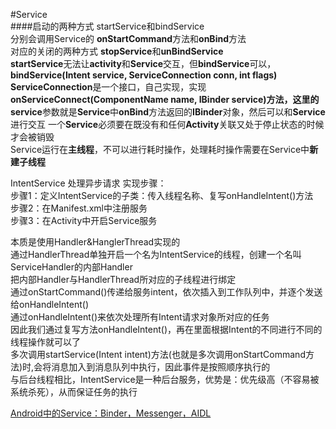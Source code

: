 #Service  
####启动的两种方式 startService和bindService   
分别会调用Service的 **onStartCommand**方法和**onBind**方法   
对应的关闭的两种方式 **stopService**和**unBindService**      
**startService**无法让**activity**和**Service**交互，但**bindService**可以，
**bindService(Intent service, ServiceConnection conn, int flags)**
**ServiceConnection**是一个接口，自己实现，实现**onServiceConnect(ComponentName name, IBinder service)**方法，这里的**service**参数就是**Service**中**onBind**方法返回的**IBinder**对象，然后可以和**Service**进行交互
一个**Service**必须要在既没有和任何**Activity**关联又处于停止状态的时候才会被销毁    
Service运行在**主线程**，不可以进行耗时操作，处理耗时操作需要在Service中**新建子线程**

IntentService 处理异步请求
实现步骤：  
步骤1：定义IntentService的子类：传入线程名称、复写onHandleIntent()方法  
步骤2：在Manifest.xml中注册服务   
步骤3：在Activity中开启Service服务   

本质是使用Handler&HanglerThread实现的  
通过HandlerThread单独开启一个名为IntentService的线程，创建一个名叫ServiceHandler的内部Handler   
把内部Handler与HandlerThread所对应的子线程进行绑定  
通过onStartCommand()传递给服务intent，依次插入到工作队列中，并逐个发送给onHandleIntent()  
通过onHandleIntent()来依次处理所有Intent请求对象所对应的任务     
因此我们通过复写方法onHandleIntent()，再在里面根据Intent的不同进行不同的线程操作就可以了    
多次调用startService(Intent intent)方法(也就是多次调用onStartCommand方法)时,会将消息加入到消息队列中执行，因此事件是按照顺序执行的    
与后台线程相比，IntentService是一种后台服务，优势是：优先级高（不容易被系统杀死），从而保证任务的执行


[ Android中的Service：Binder，Messenger，AIDL](http://blog.csdn.net/luoyanglizi/article/details/51594016)